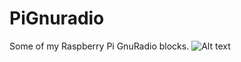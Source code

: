 # PiGnuradio
Some of my Raspberry Pi GnuRadio blocks.
![Alt text](7_stage_2m_filter_1.png?raw=true "Gnu_Radio")
